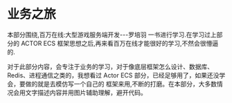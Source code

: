 # 业务之旅

本部分围绕,百万在线:大型游戏服务端开发---罗培羽 一书进行学习.在学习过上部分的 ACTOR ECS 框架思想之后,再来看百万在线才能很好的学习,不然会很懵逼的.

对于此部分内容，会专注于业务的学习，对于像底层框架怎么设计、数据库、Redis、进程通信之类的，我想看过 Actor ECS 部分，已经足够用了，如果还没学会，要做的就是去模仿写一个自己的
框架来用,不断的打磨。在本部分，大多数情况会用文字描述内容并用图片辅助理解，避开代码。
